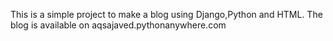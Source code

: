 This is a simple project to make a blog using Django,Python and HTML.
The blog is available on aqsajaved.pythonanywhere.com
